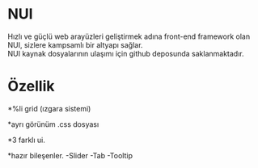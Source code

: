 NUI
===

Hızlı ve güçlü web arayüzleri geliştirmek adına front-end framework olan NUI, sizlere kampsamlı bir altyapı sağlar. 
<br>
NUI kaynak dosyalarının ulaşımı için github deposunda saklanmaktadır. 
<br>

Özellik
===

*%li grid (ızgara sistemi) <br>

*ayrı görünüm .css dosyası<br>

*3 farklı ui.<br>

*hazır bileşenler.
 -Slider
 -Tab
 -Tooltip

